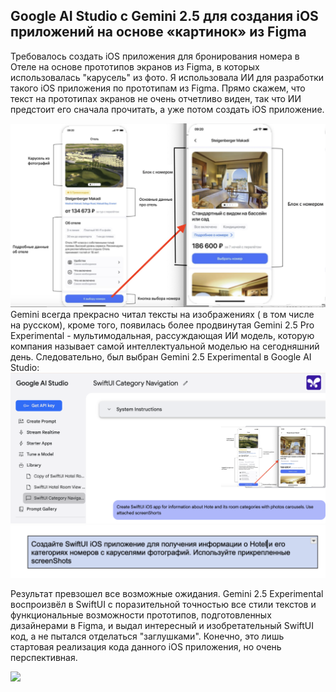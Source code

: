 ## Google AI Studio c Gemini 2.5 для создания iOS приложений на основе «картинок» из Figma

Требовалось создать iOS приложения для бронирования номера в Отеле на основе прототипов экранов из Figma, в которых использовалась "карусель" из фото.
Я использовала ИИ для разработки такого iOS приложения по прототипам из Figma. Прямо скажем, что текст на прототипах экранов не очень отчетливо виден, так что ИИ предстоит его сначала прочитать, а уже потом создать iOS приложение.

 <img src="https://github.com/BestKora/HotelGemini2_5/blob/2de19fe24000e40ee81c1c1916442265b29e21f4/HotelRooms.png" width="850">
Gemini всегда прекрасно читал тексты на изображениях ( в том числе на русском), кроме того, появилась более продвинутая Gemini 2.5 Pro Experimental -  мультимодальная, рассуждающая ИИ модель, которую компания называет самой интеллектуальной моделью на сегодняшний день.
Следовательно, был выбран Gemini 2.5 Experimental в Google AI Studio:

<img src="https://github.com/BestKora/HotelGemini2_5/blob/a9e6f5de22d766a5900889d5b5fdffff33edaac3/AIStudio.png" width="1050">

<img src="https://github.com/BestKora/HotelGemini2_5/blob/76989b001302ab4f2dc9381d814bc9f22a2f1ed9/RussianTranslateGoals.png"  width="550">

Результат превзошел все возможные ожидания. Gemini 2.5 Experimental воспроизвёл в SwiftUI с поразительной точностью все стили текстов и функциональные возможности прототипов, подготовленных дизайнерами в Figma, и выдал интересный и изобретательный SwiftUI код, а не пытался отделаться "заглушками". Конечно, это лишь стартовая реализация кода данного iOS приложения, но очень перспективная.

<img src="https://github.com/BestKora/HotelGemini2_5/blob/6a14a32d5eff98b1d965d0f7551e74ab5362066d/HotelInfoView.gif">
